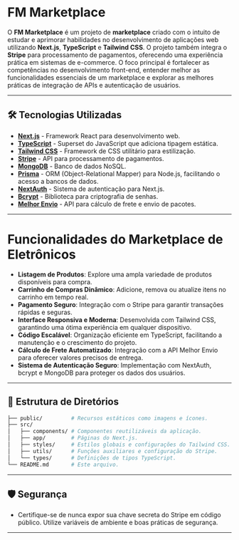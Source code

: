 # FM Marketplace

O **FM Marketplace** é um projeto de **marketplace** criado com o intuito de estudar e aprimorar habilidades no desenvolvimento de aplicações web utilizando **Next.js**, **TypeScript** e **Tailwind CSS**. O projeto também integra o **Stripe** para processamento de pagamentos, oferecendo uma experiência prática em sistemas de e-commerce. O foco principal é fortalecer as competências no desenvolvimento front-end, entender melhor as funcionalidades essenciais de um marketplace e explorar as melhores práticas de integração de APIs e autenticação de usuários.

---

## 🛠️ Tecnologias Utilizadas

- **[Next.js](https://nextjs.org/)** - Framework React para desenvolvimento web.
- **[TypeScript](https://www.typescriptlang.org/)** - Superset do JavaScript que adiciona tipagem estática.
- **[Tailwind CSS](https://tailwindcss.com/)** - Framework de CSS utilitário para estilização.
- **[Stripe](https://stripe.com/)** - API para processamento de pagamentos.
- **[MongoDB](https://www.mongodb.com/pt-br)** - Banco de dados NoSQL.
- **[Prisma](https://www.prisma.io/)** - ORM (Object-Relational Mapper) para Node.js, facilitando o acesso a bancos de dados.
- **[NextAuth](https://next-auth.js.org/)** - Sistema de autenticação para Next.js.
- **[Bcrypt](https://www.npmjs.com/package/bcrypt)** - Biblioteca para criptografia de senhas.
- **[Melhor Envio](https://www.melhorenvio.com.br/)** - API para cálculo de frete e envio de pacotes.

---

# Funcionalidades do Marketplace de Eletrônicos

- **Listagem de Produtos**: Explore uma ampla variedade de produtos disponíveis para compra.
- **Carrinho de Compras Dinâmico**: Adicione, remova ou atualize itens no carrinho em tempo real.
- **Pagamento Seguro**: Integração com o Stripe para garantir transações rápidas e seguras.
- **Interface Responsiva e Moderna**: Desenvolvida com Tailwind CSS, garantindo uma ótima experiência em qualquer dispositivo.
- **Código Escalável**: Organização eficiente em TypeScript, facilitando a manutenção e o crescimento do projeto.
- **Cálculo de Frete Automatizado**: Integração com a API Melhor Envio para oferecer valores precisos de entrega.
- **Sistema de Autenticação Seguro**: Implementação com NextAuth, bcrypt e MongoDB para proteger os dados dos usuários.

---

## 📂 Estrutura de Diretórios

```bash
├── public/         # Recursos estáticos como imagens e ícones.
├── src/
│   ├── components/ # Componentes reutilizáveis da aplicação.
│   ├── app/        # Páginas do Next.js.
│   ├── styles/     # Estilos globais e configurações do Tailwind CSS.
│   ├── utils/      # Funções auxiliares e configuração do Stripe.
│   └── types/      # Definições de tipos TypeScript.
└── README.md       # Este arquivo.
```

---

## 🛡️ Segurança

- Certifique-se de nunca expor sua chave secreta do Stripe em código público. Utilize variáveis de ambiente e boas práticas de segurança.

---
